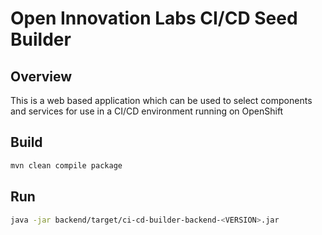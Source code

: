 # Open Innovation Labs CI/CD Seed Builder

## Overview
This is a web based application which can be used to 
select components and services for use in a CI/CD
environment running on OpenShift

## Build
```bash
mvn clean compile package
```

## Run
```bash
java -jar backend/target/ci-cd-builder-backend-<VERSION>.jar
```
